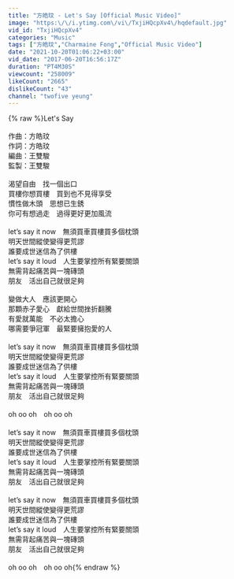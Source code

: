 ```yaml
---
title: "方皓玟 - Let's Say [Official Music Video]"
image: "https:\/\/i.ytimg.com\/vi\/TxjiHQcpXv4\/hqdefault.jpg"
vid_id: "TxjiHQcpXv4"
categories: "Music"
tags: ["方皓玟","Charmaine Fong","Official Music Video"]
date: "2021-10-20T01:06:22+03:00"
vid_date: "2017-06-20T16:56:17Z"
duration: "PT4M30S"
viewcount: "258009"
likeCount: "2665"
dislikeCount: "43"
channel: "twofive yeung"
---
```

{% raw %}Let's Say<br /><br />作曲：方皓玟<br />作詞：方皓玟<br />編曲：王雙駿<br />監製：王雙駿<br /><br />渴望自由　找一個出口<br />買樓你想買樓　買到也不見得享受<br />慣性做木頭　思想已生銹  <br />你可有想過走　過得更好更加風流<br /><br />let’s say it now　無須買車買樓買多個枕頭<br />明天世間縱使變得更荒謬<br />誰要成世迷信為了供樓<br />let’s say it loud　人生要掌控所有緊要關頭<br />無需背起痛苦與一塊磚頭<br />朋友　活出自己就很足夠<br /><br />變做大人　應該更開心<br />那顆赤子愛心　獻給世間挫折翻騰<br />有愛就萬能　不必太擔心<br />哪需要爭冠軍　最緊要擁抱愛的人<br /><br />let’s say it now　無須買車買樓買多個枕頭<br />明天世間縱使變得更荒謬<br />誰要成世迷信為了供樓<br />let’s say it loud　人生要掌控所有緊要關頭<br />無需背起痛苦與一塊磚頭<br />朋友　活出自己就很足夠<br /><br />oh oo oh　oh oo oh<br /><br />let’s say it now　無須買車買樓買多個枕頭<br />明天世間縱使變得更荒謬<br />誰要成世迷信為了供樓<br />let’s say it loud　人生要掌控所有緊要關頭<br />無需背起痛苦與一塊磚頭<br />朋友　活出自己就很足夠<br /><br />let’s say it now　無須買車買樓買多個枕頭<br />明天世間縱使變得更荒謬<br />誰要成世迷信為了供樓<br />let’s say it loud　人生要掌控所有緊要關頭<br />無需背起痛苦與一塊磚頭<br />朋友　活出自己就很足夠<br /><br />oh oo oh　oh oo oh{% endraw %}
